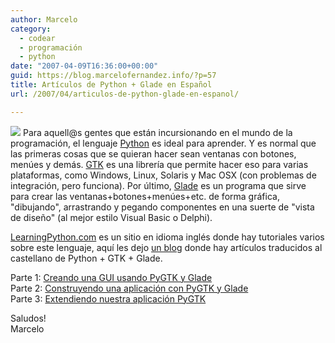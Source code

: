 ```yaml
---
author: Marcelo
category:
  - codear
  - programación
  - python
date: "2007-04-09T16:36:00+00:00"
guid: https://blog.marcelofernandez.info/?p=57
title: Artículos de Python + Glade en Español
url: /2007/04/articulos-de-python-glade-en-espanol/

---
```

[![](http://4.bp.blogspot.com/_nDZ247g0qSM/Rhpt-a42MNI/AAAAAAAAAFY/hlo9m4QO6aM/s400/glade-preview.png)](http://4.bp.blogspot.com/_nDZ247g0qSM/Rhpt-a42MNI/AAAAAAAAAFY/hlo9m4QO6aM/s1600-h/glade-preview.png) Para aquell@s gentes que están incursionando en el mundo de la programación, el lenguaje [Python](http://www.python.org/) es ideal para aprender. Y es normal que las primeras cosas que se quieran hacer sean ventanas con botones, menúes y demás. [GTK](http://www.gtk.org/) es una librería que permite hacer eso para varias plataformas, como Windows, Linux, Solaris y Mac OSX (con problemas de integración, pero funciona). Por último, [Glade](http://glade.gnome.org/) es un programa que sirve para crear las ventanas+botones+menúes+etc. de forma gráfica, "dibujando", arrastrando y pegando componentes en una suerte de "vista de diseño" (al mejor estilo Visual Basic o Delphi).

[LearningPython.com](http://www.learningpython.com/) es un sitio en idioma inglés donde hay tutoriales varios sobre este lenguaje, aquí les dejo [un blog](http://lordtaran.eniac2000.com/) donde hay artículos traducidos al castellano de Python + GTK + Glade.

Parte 1: [Creando una GUI usando PyGTK y Glade](http://lordtaran.eniac2000.com/?p=619)  
Parte 2: [Construyendo una aplicación con PyGTK y Glade](http://lordtaran.eniac2000.com/?p=621)  
Parte 3: [Extendiendo nuestra aplicación PyGTK](http://lordtaran.eniac2000.com/?p=627 "Enlace  permanente a Extendiendo nuestra aplicación PyGTK")

Saludos!  
Marcelo
